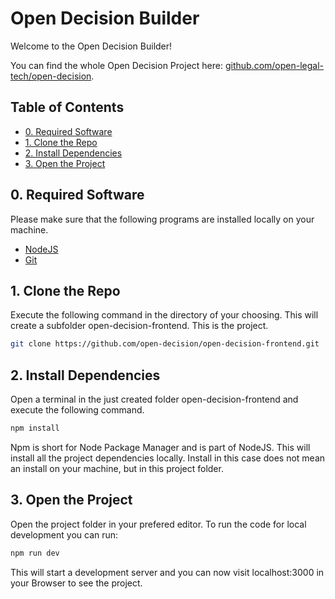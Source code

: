 # Open Decision Builder

Welcome to the Open Decision Builder!

You can find the whole Open Decision Project here: [github.com/open-legal-tech/open-decision](https://github.com/open-legal-tech/open-decision).

## Table of Contents

- [0. Required Software](#0.-required-software)
- [1. Clone the Repo](#1.-clone-the-repo)
- [2. Install Dependencies](#0.-required-software)
- [3. Open the Project](#3.-open-the-project)
## 0. Required Software

Please make sure that the following programs are installed locally on your machine.

- [NodeJS](https://nodejs.org/en/)
- [Git](https://git-scm.com)

## 1. Clone the Repo

Execute the following command in the directory of your choosing. This will create a subfolder open-decision-frontend. This is the project.
```bash
git clone https://github.com/open-decision/open-decision-frontend.git
```

## 2. Install Dependencies

Open a terminal in the just created folder open-decision-frontend and execute the following command.

```bash
npm install
```

Npm is short for Node Package Manager and is part of NodeJS. This will install all the project dependencies locally. Install in this case does not mean an install on your machine, but in this project folder.

## 3. Open the Project

Open the project folder in your prefered editor. To run the code for local development you can run:

```bash
npm run dev
```

This will start a development server and you can now visit localhost:3000 in your Browser to see the project.